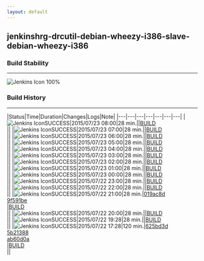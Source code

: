 ```yaml
---
layout: default
---
```

## jenkinshrg-drcutil-debian-wheezy-i386-slave-debian-wheezy-i386
### Build Stability
___
![Jenkins Icon](http://jenkinshrg.github.io/images/48x48/health-80plus.png)
100%
  
### Build History
___
|Status|Time|Duration|Changes|Logs|Note|
|---|---|---|---|---|---|---|
|![Jenkins Icon](http://jenkinshrg.github.io/images/24x24/blue.png)SUCCESS|2015/07/23 08:00|28 min.||[BUILD](https://drive.google.com/file/d/0B54sHwaxmuM4MG5wdElHYVZqNHc/view?usp=drivesdk)<br>||
|![Jenkins Icon](http://jenkinshrg.github.io/images/24x24/blue.png)SUCCESS|2015/07/23 07:00|28 min.||[BUILD](https://drive.google.com/file/d/0B54sHwaxmuM4UHhxdlpsN1N0RzQ/view?usp=drivesdk)<br>||
|![Jenkins Icon](http://jenkinshrg.github.io/images/24x24/blue.png)SUCCESS|2015/07/23 06:00|28 min.||[BUILD](https://drive.google.com/file/d/0B54sHwaxmuM4cFNvQjZ6c3BrYzA/view?usp=drivesdk)<br>||
|![Jenkins Icon](http://jenkinshrg.github.io/images/24x24/blue.png)SUCCESS|2015/07/23 05:00|28 min.||[BUILD](https://drive.google.com/file/d/0B54sHwaxmuM4Tm1pbnlrSUpWRkk/view?usp=drivesdk)<br>||
|![Jenkins Icon](http://jenkinshrg.github.io/images/24x24/blue.png)SUCCESS|2015/07/23 04:00|28 min.||[BUILD](https://drive.google.com/file/d/0B54sHwaxmuM4b3JWazlORUtBaUE/view?usp=drivesdk)<br>||
|![Jenkins Icon](http://jenkinshrg.github.io/images/24x24/blue.png)SUCCESS|2015/07/23 03:00|28 min.||[BUILD](https://drive.google.com/file/d/0B54sHwaxmuM4RGxZX0VNQnIzb3c/view?usp=drivesdk)<br>||
|![Jenkins Icon](http://jenkinshrg.github.io/images/24x24/blue.png)SUCCESS|2015/07/23 02:00|28 min.||[BUILD](https://drive.google.com/file/d/0B54sHwaxmuM4eWVnZ2p5NU5TdFE/view?usp=drivesdk)<br>||
|![Jenkins Icon](http://jenkinshrg.github.io/images/24x24/blue.png)SUCCESS|2015/07/23 01:00|28 min.||[BUILD](https://drive.google.com/file/d/0B54sHwaxmuM4Z0RrbDlaOGctekk/view?usp=drivesdk)<br>||
|![Jenkins Icon](http://jenkinshrg.github.io/images/24x24/blue.png)SUCCESS|2015/07/23 00:00|28 min.||[BUILD](https://drive.google.com/file/d/0B54sHwaxmuM4ZUZiazB0UlZmcWM/view?usp=drivesdk)<br>||
|![Jenkins Icon](http://jenkinshrg.github.io/images/24x24/blue.png)SUCCESS|2015/07/22 23:00|28 min.||[BUILD](https://drive.google.com/file/d/0B54sHwaxmuM4NGZzTnZMU1RvMGM/view?usp=drivesdk)<br>||
|![Jenkins Icon](http://jenkinshrg.github.io/images/24x24/blue.png)SUCCESS|2015/07/22 22:00|28 min.||[BUILD](https://drive.google.com/file/d/0B54sHwaxmuM4LTFva0Q3b19tMUk/view?usp=drivesdk)<br>||
|![Jenkins Icon](http://jenkinshrg.github.io/images/24x24/blue.png)SUCCESS|2015/07/22 21:00|28 min.|[019ac8d](https://github.com/fkanehiro/hrpsys-base/commit/019ac8d6ad90e8463d39a6ccf71c63a28461817d)<br>[9f591be](https://github.com/fkanehiro/hrpsys-base/commit/9f591bec18cfc2f1a651a4e44bca15d659273c9b)<br>|[BUILD](https://drive.google.com/file/d/0B54sHwaxmuM4enNHaXNzeVdEZjQ/view?usp=drivesdk)<br>||
|![Jenkins Icon](http://jenkinshrg.github.io/images/24x24/blue.png)SUCCESS|2015/07/22 20:00|28 min.||[BUILD](https://drive.google.com/file/d/0B54sHwaxmuM4RW5sb0FpdFZ3ME0/view?usp=drivesdk)<br>||
|![Jenkins Icon](http://jenkinshrg.github.io/images/24x24/blue.png)SUCCESS|2015/07/22 19:28|28 min.||[BUILD](https://drive.google.com/file/d/0B54sHwaxmuM4OWRfZ1dZZkVtb3M/view?usp=drivesdk)<br>||
|![Jenkins Icon](http://jenkinshrg.github.io/images/24x24/blue.png)SUCCESS|2015/07/22 17:28|120 min.|[625bd3d](https://github.com/jrl-umi3218/hmc2/commit/625bd3d1077e2686b66e029b31dbc4500bb1a6d7)<br>[5b21388](https://github.com/jrl-umi3218/hrp2-drc/commit/5b213889e788de7f5fd4d4175bbab46e837c024b)<br>[ab60d0a](https://github.com/jrl-umi3218/hrp2-drc/commit/ab60d0a58c1cc418d0cef58bdda0f72bfc320441)<br>|[BUILD](https://drive.google.com/file/d/0B54sHwaxmuM4Qml4bjN5LVJqREE/view?usp=drivesdk)<br>||
